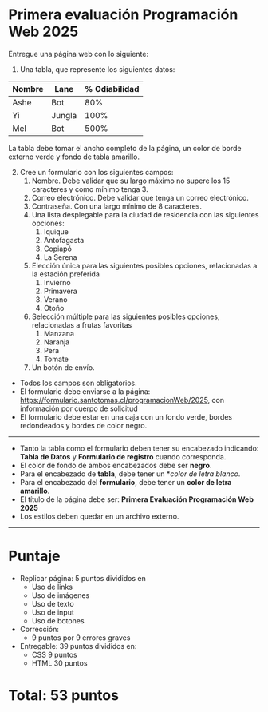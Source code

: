 # Primera evaluación Programación Web 2025

Entregue una página web con lo siguiente:

1. Una tabla, que represente los siguientes datos:

| Nombre | Lane   | % Odiabilidad |
|--------|--------|---------------|
| Ashe   | Bot    | 80%           |
| Yi     | Jungla | 100%          |
| Mel    | Bot    | 500%          |

La tabla debe tomar el ancho completo de la página, un color de borde externo verde y fondo de tabla amarillo.

2. Cree un formulario con los siguientes campos:
   1. Nombre. Debe validar que su largo máximo no supere los 15 caracteres y como mínimo tenga 3.
   2. Correo electrónico. Debe validar que tenga un correo electrónico.
   3. Contraseña. Con una largo mínimo de 8 caracteres.
   4. Una lista desplegable para la ciudad de residencia con las siguientes opciones:
      1. Iquique
      2. Antofagasta
      3. Copiapó
      4. La Serena
   5. Elección única para las siguientes posibles opciones, relacionadas a la estación preferida
      1. Invierno
      2. Primavera
      3. Verano
      4. Otoño
   6. Selección múltiple para las siguientes posibles opciones, relacionadas a frutas favoritas
      1. Manzana
      2. Naranja
      3. Pera
      4. Tomate
   7. Un botón de envío.

- Todos los campos son obligatorios.
- El formulario debe enviarse a la página: https://formulario.santotomas.cl/programacionWeb/2025,
con información por cuerpo de solicitud
- El formulario debe estar en una caja con un fondo verde, bordes redondeados y bordes de color negro.
-------------------------------------------------
- Tanto la tabla como el formulario deben tener su encabezado indicando: **Tabla de Datos** y **Formulario de registro** cuando corresponda.
- El color de fondo de ambos encabezados debe ser **negro**.
- Para el encabezado de **tabla**, debe tener un **color de letra blanco*.
- Para el encabezado del **formulario**, debe tener un **color de letra amarillo**.
- El título de la página debe ser: **Primera Evaluación Programación Web 2025**
- Los estilos deben quedar en un archivo externo.
------------------------------------------
# Puntaje
- Replicar página: 5 puntos divididos en
  - Uso de links
  - Uso de imágenes
  - Uso de texto
  - Uso de input
  - Uso de botones
- Corrección:
  - 9 puntos por 9 errores graves
- Entregable: 39 puntos divididos en:
  - CSS 9 puntos
  - HTML 30 puntos
# Total: 53 puntos